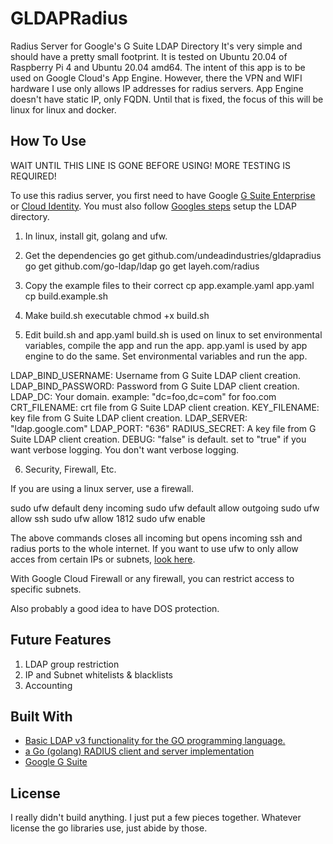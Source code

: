 # GLDAPRadius

Radius Server for Google's G Suite LDAP Directory
It's very simple and should have a pretty small footprint. It is tested on Ubuntu 20.04 of Raspberry Pi 4 and Ubuntu 20.04 amd64. The intent of this app is to be used on Google Cloud's App Engine. However, there the VPN and WIFI hardware I use only allows IP addresses for radius servers. App Engine doesn't have static IP, only FQDN. Until that is fixed, the focus of this will be linux for linux and docker. 

## How To Use

WAIT UNTIL THIS LINE IS GONE BEFORE USING! MORE TESTING IS REQUIRED!

To use this radius server, you first need to have Google [G Suite Enterprise](https://support.google.com/a/answer/7284269?hl=en) or [Cloud Identity](https://cloud.google.com/identity). You must also follow [Googles steps](https://support.google.com/a/topic/9048334?hl=en&ref_topic=7556782) setup the LDAP directory.

1. In linux, install git, golang and ufw.

2. Get the dependencies
go get github.com/undeadindustries/gldapradius
go get github.com/go-ldap/ldap
go get layeh.com/radius

3. Copy the example files to their correct 
cp app.example.yaml app.yaml
cp build.example.sh

4. Make build.sh executable
chmod +x build.sh

5. Edit build.sh and app.yaml
build.sh is used on linux to set environmental variables, compile the app and run the app.
app.yaml is used by app engine to do the same. Set environmental variables and run the app.

LDAP_BIND_USERNAME: Username from G Suite LDAP client creation.
LDAP_BIND_PASSWORD: Password from G Suite LDAP client creation.
LDAP_DC: Your domain. example: "dc=foo,dc=com" for foo.com
CRT_FILENAME: crt file from G Suite LDAP client creation.
KEY_FILENAME: key file from G Suite LDAP client creation.
LDAP_SERVER: "ldap.google.com"
LDAP_PORT: "636"
RADIUS_SECRET: A key file from G Suite LDAP client creation.
DEBUG: "false" is default. set to "true" if you want verbose logging. You don't want verbose logging.

6. Security, Firewall, Etc.

If you are using a linux server, use a firewall. 

sudo ufw default deny incoming
sudo ufw default allow outgoing
sudo ufw allow ssh
sudo ufw allow 1812
sudo ufw enable

The above commands closes all incoming but opens incoming ssh and radius ports to the whole internet.
If you want to use ufw to only allow acces from certain IPs or subnets, [look here](https://www.digitalocean.com/community/tutorials/ufw-essentials-common-firewall-rules-and-commands).

With Google Cloud Firewall or any firewall, you can restrict access to specific subnets.

Also probably a good idea to have DOS protection.

## Future Features
1. LDAP group restriction
2. IP and Subnet whitelists & blacklists
3. Accounting

## Built With

* [Basic LDAP v3 functionality for the GO programming language.](github.com/go-ldap/ldap)
* [a Go (golang) RADIUS client and server implementation](layeh.com/radius)
* [Google G Suite](https://gsuite.google.com/)


## License

I really didn't build anything. I just put a few pieces together. Whatever license the go libraries use, just abide by those.